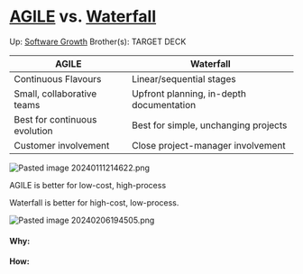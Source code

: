 # [AGILE](agile) vs. [Waterfall](waterfall)

Up: [Software Growth](software_growth)
Brother(s):
TARGET DECK



| AGILE | Waterfall |
| ---- | ---- |
| Continuous Flavours | Linear/sequential stages |
| Small, collaborative teams | Upfront planning, in-depth documentation |
| Best for continuous evolution | Best for simple, unchanging projects  |
| Customer involvement | Close project-manager involvement |

![Pasted image 20240111214622.png](pasted_image_20240111214622.png)

AGILE is better for low-cost, high-process

Waterfall is better for high-cost, low-process.

![Pasted image 20240206194505.png](pasted_image_20240206194505.png)






























#### Why:
#### How:









